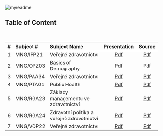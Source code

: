 ![myreadme](https://user-images.githubusercontent.com/70707092/95544092-d0b72880-09bf-11eb-90f7-bdca493307f7.png)

## Table of Content  
  
<br />

|#  |    Subject #  |                 Subject Name               |  Presentation |   Source   |  
|:-:|:--------------|:-------------------------------------------|:-------------:|:----------:|
|1  | MNG/IPP21     | Veřejné zdravotnictví                      |    [Pdf]()    |   [Pdf]()  |  
|2  | MNG/OPZ03     | Basics of Demography                       |    [Pdf]()    |   [Pdf]()  |  
|3  | MNG/PAA34     | Veřejné zdravotnictví                      |    [Pdf]()    |   [Pdf]()  | 
|4  | MNG/PTA01     | Public Health                              |    [Pdf]()    |   [Pdf]()  | 
|5  | MNG/RGA23     | Základy managementu ve zdravotnictví       |    [Pdf]()    |   [Pdf]()  | 
|6  | MNG/RGA24     | Zdravotní politika a veřejné zdravotnictví |    [Pdf]()    |   [Pdf]()  | 
|7  | MNG/VOP22     | Veřejné zdravotnictví                      |    [Pdf]()    |   [Pdf]()  | 


  